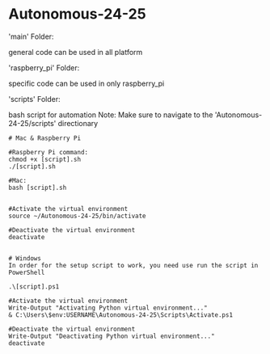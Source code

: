 # Autonomous-24-25

'main' Folder:

general code can be used in all platform 


'raspberry_pi' Folder:

specific code can be used in only raspberry_pi


'scripts' Folder:

bash script for automation
Note: Make sure to navigate to the 'Autonomous-24-25/scripts' directionary


    # Mac & Raspberry Pi

    #Raspberry Pi command:
    chmod +x [script].sh
    ./[script].sh

    #Mac:
    bash [script].sh


    #Activate the virtual environment
    source ~/Autonomous-24-25/bin/activate

    #Deactivate the virtual environment
    deactivate
    

    # Windows
    In order for the setup script to work, you need use run the script in PowerShell

    .\[script].ps1 

    #Activate the virtual environment
    Write-Output "Activating Python virtual environment..."
    & C:\Users\$env:USERNAME\Autonomous-24-25\Scripts\Activate.ps1

    #Deactivate the virtual environment
    Write-Output "Deactivating Python virtual environment..."
    deactivate